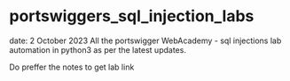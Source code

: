 # portswiggers_sql_injection_labs

date: 2 October 2023
All the portswigger WebAcademy - sql injections lab automation in python3 as per the latest updates.


Do preffer the notes to get lab link
